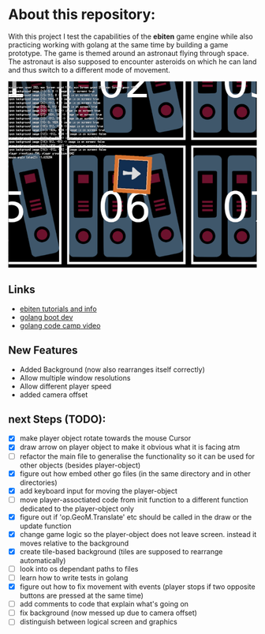 # About this repository:
With this project I test the capabilities of the **ebiten** game engine while also practicing working with golang at the same time by building a game prototype. The game is themed around an astronaut flying through space. The astronaut is also supposed to encounter asteroids on which he can land and thus switch to a different mode of movement. 

![Random Screenshot of early Development](https://github.com/Mschnuff/guertelritter/blob/main/static/images/example_screenshot.PNG?raw=true)

## Links
* [ebiten tutorials and info](https://ebitengine.org/)
* [golang boot dev](https://boot.dev/course/3b39d0f6-f944-4f1b-832d-a1daba32eda4/10b92b5a-6687-474e-9df0-e215b7d0a46d/9aedf839-7d94-43f7-82d0-1d27e5d0b79c)
* [golang code camp video](https://www.youtube.com/watch?v=un6ZyFkqFKo&t=3080s)


## New Features
* Added Background (now also rearranges itself correctly)
* Allow multiple window resolutions
* Allow different player speed
* added camera offset


## next Steps (TODO):
- [X] make player object rotate towards the mouse Cursor
- [X] draw arrow on player object to make it obvious what it is facing atm
- [ ] refactor the main file to generalise the functionality so it can be used for other objects (besides player-object)
- [X] figure out how embed other go files (in the same directory and in other directories)
- [X] add keyboard input for moving the player-object
- [ ] move player-assoctiated code from init function to a different function dedicated to the player-object only
- [X] figure out if 'op.GeoM.Translate' etc should be called in the draw or the update function
- [X] change game logic so the player-object does not leave screen. instead it moves relative to the background
- [X] create tile-based background (tiles are supposed to rearrange automatically)
- [ ] look into os dependant paths to files
- [ ] learn how to write tests in golang
- [X] figure out how to fix movement with events (player stops if two opposite buttons are pressed at the same time)
- [ ] add comments to code that explain what's going on
- [ ] fix background (now messed up due to camera offset)
- [ ] distinguish between logical screen and graphics